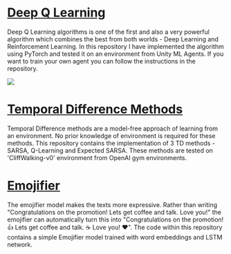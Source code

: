 # [Deep Q Learning](https://github.com/Aamod1996/Deep-Q-Learning)

Deep Q Learning algorithms is one of the first and also a very powerful algorithm which combines the best from both worlds - Deep Learning and Reinforcement Learning. In this repository I have implemented the algorithm using PyTorch and tested it on an environment from Unity ML Agents. If you want to train your own agent you can follow the instructions in the repository. 

![](/image/environment.gif)

# [Temporal Difference Methods](https://github.com/Aamod1996/Temporal-Difference-Methods)

Temporal Difference methods are a model-free approach of learning from an environment. No prior knowledge of environment is required for these methods. This repository contains the implementation of 3 TD methods - SARSA,  Q-Learning and Expected SARSA. These methods are tested on 'CliffWalking-v0' environment from OpenAI gym environments.

# [Emojifier](https://github.com/Aamod1996/Emojifier)

The emojifier model makes the texts more expressive. Rather than writing "Congratulations on the promotion! Lets get coffee and talk. Love you!" the emojifier can automatically turn this into "Congratulations on the promotion! 👍 Lets get coffee and talk. ☕️ Love you! ❤️". The code within this repository contains a simple Emojifier model trained with word embeddings and LSTM network.
